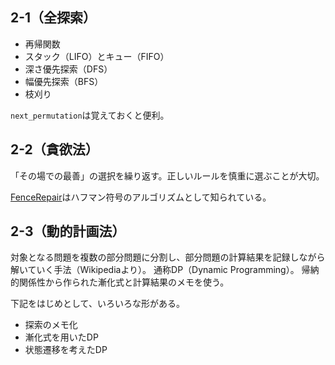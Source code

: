 ## 2-1（全探索）

* 再帰関数
* スタック（LIFO）とキュー（FIFO）
* 深さ優先探索（DFS）
* 幅優先探索（BFS）
* 枝刈り

`next_permutation`は覚えておくと便利。


## 2-2（貪欲法）

「その場での最善」の選択を繰り返す。正しいルールを慎重に選ぶことが大切。

[FenceRepair](https://github.com/Kakanat/arihon/tree/master/chapter2/2-2/FenceRepair)はハフマン符号のアルゴリズムとして知られている。


## 2-3（動的計画法）

対象となる問題を複数の部分問題に分割し、部分問題の計算結果を記録しながら解いていく手法（Wikipediaより）。
通称DP（Dynamic Programming）。
帰納的関係性から作られた漸化式と計算結果のメモを使う。

下記をはじめとして、いろいろな形がある。

* 探索のメモ化
* 漸化式を用いたDP
* 状態遷移を考えたDP

